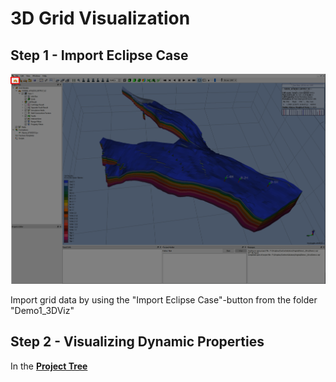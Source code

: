 # 3D Grid Visualization

## Step 1 - Import Eclipse Case

![Image](Resources/Pictures/import_eclipse.png)

Import grid data by using the "Import Eclipse Case"-button from the folder "Demo1_3DViz"

## Step 2 - Visualizing Dynamic Properties

In the [**Project Tree**](../Demo_0_Interface/Demo_0_Interface.md#project-tree)